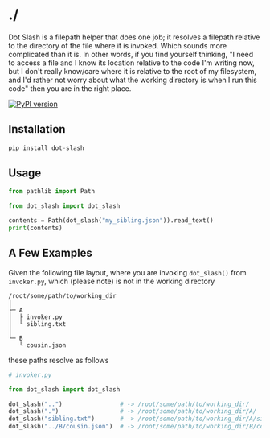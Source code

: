 # ./

Dot Slash is a filepath helper that does one job; it resolves a filepath relative to the directory of the file where it is invoked. Which sounds more complicated than it is. In other words, if you find yourself thinking, "I need to access a file and I know its location relative to the code I'm writing now, but I don't really know/care where it is relative to the root of my filesystem, and I'd rather not worry about what the working directory is when I run this code" then you are in the right place.

[![PyPI version](https://badge.fury.io/py/dot-slash.svg)](https://badge.fury.io/py/dot-slash)

## Installation

```python
pip install dot-slash
```

## Usage

```python
from pathlib import Path

from dot_slash import dot_slash

contents = Path(dot_slash("my_sibling.json")).read_text()
print(contents)
```

## A Few Examples
Given the following file layout, where you are invoking `dot_slash()` from `invoker.py`,
which (please note) is not in the working directory

```
/root/some/path/to/working_dir
│
├─ A 
│  ├ invoker.py
│  └ sibling.txt
│
└─ B
   └ cousin.json
```

these paths resolve as follows

``` python
# invoker.py

from dot_slash import dot_slash

dot_slash("..")                # -> /root/some/path/to/working_dir/
dot_slash(".")                 # -> /root/some/path/to/working_dir/A/
dot_slash("sibling.txt")       # -> /root/some/path/to/working_dir/A/sibling.txt
dot_slash("../B/cousin.json")  # -> /root/some/path/to/working_dir/B/cousin.json
```
